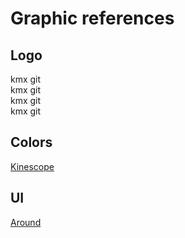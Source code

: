 # Graphic references

## Logo

<div>
  <div class="kmxgit-logo-lg">
    <span><i class="fa fa-square"></i></span> kmx git
  </div>
</div>
<div>
  <div class="kmxgit-logo-light-lg">
    <span><i class="fa fa-square"></i></span> kmx git
  </div>
</div>
<div>
  <div class="kmxgit-logo">
    <span><i class="fa fa-square"></i></span> kmx git
  </div>
</div>
<div>
  <div class="kmxgit-logo-light">
    <span><i class="fa fa-square"></i></span> kmx git
  </div>
</div>

## Colors

[Kinescope](https://www.behance.net/gallery/130195095/Kinescope-Brand-Identity-Website)

## UI

[Around](https://themes.getbootstrap.com/preview/?theme_id=50603)

